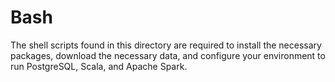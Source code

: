 # Bash

The shell scripts found in this directory are required to install the necessary packages, download the necessary data, and configure your environment to run PostgreSQL, Scala, and Apache Spark.
